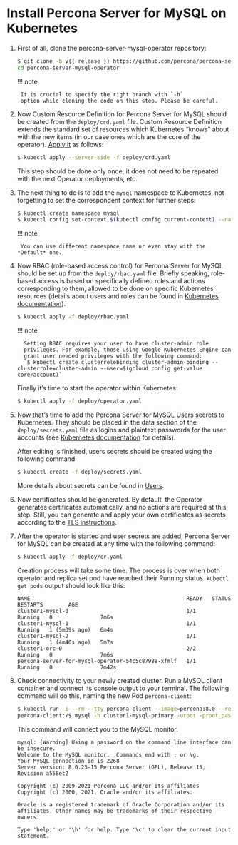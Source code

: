 # Install Percona Server for MySQL on Kubernetes


1. First of all, clone the percona-server-mysql-operator repository:

    ```bash
    $ git clone -b v{{ release }} https://github.com/percona/percona-server-mysql-operator
    cd percona-server-mysql-operator
    ```

    !!! note

        It is crucial to specify the right branch with `-b`
        option while cloning the code on this step. Please be careful.


2. Now Custom Resource Definition for Percona Server for MySQL should be created
    from the `deploy/crd.yaml` file. Custom Resource Definition extends the
    standard set of resources which Kubernetes “knows” about with the new
    items (in our case ones which are the core of the operator). [Apply it](https://kubernetes.io/docs/reference/using-api/server-side-apply/) as follows:

    ```bash
    $ kubectl apply --server-side -f deploy/crd.yaml
    ```

    This step should be done only once; it does not need to be repeated
    with the next Operator deployments, etc.

3. The next thing to do is to add the `mysql` namespace to Kubernetes,
    not forgetting to set the correspondent context for further steps:

    ```bash
    $ kubectl create namespace mysql
    $ kubectl config set-context $(kubectl config current-context) --namespace=mysql
    ```

    !!! note

        You can use different namespace name or even stay with the *Default* one.

4. Now RBAC (role-based access control) for Percona Server for MySQL should be set
    up from the `deploy/rbac.yaml` file. Briefly speaking, role-based access is
    based on specifically defined roles and actions corresponding to
    them, allowed to be done on specific Kubernetes resources (details
    about users and roles can be found in [Kubernetes
    documentation](https://kubernetes.io/docs/reference/access-authn-authz/rbac/#default-roles-and-role-bindings)).

    ```bash
    $ kubectl apply -f deploy/rbac.yaml
    ```

    !!! note

         Setting RBAC requires your user to have cluster-admin role
         privileges. For example, those using Google Kubernetes Engine can
         grant user needed privileges with the following command:
         `$ kubectl create clusterrolebinding cluster-admin-binding --clusterrole=cluster-admin --user=$(gcloud config get-value core/account)`

    Finally it’s time to start the operator within Kubernetes:

    ```bash
    $ kubectl apply -f deploy/operator.yaml
    ```

5. Now that’s time to add the Percona Server for MySQL Users secrets to
    Kubernetes. They should be placed in the data section of the
    `deploy/secrets.yaml` file as logins and plaintext passwords for the user
    accounts (see [Kubernetes documentation](https://kubernetes.io/docs/concepts/configuration/secret/)
    for details).

    After editing is finished, users secrets should be created using the
    following command:

    ```bash
    $ kubectl create -f deploy/secrets.yaml
    ```

    More details about secrets can be found in [Users](users.md#users).


6. Now certificates should be generated. By default, the Operator generates
    certificates automatically, and no actions are required at this step. Still,
    you can generate and apply your own certificates as secrets according
    to the [TLS instructions](TLS.md#tls).

7. After the operator is started and user secrets are added, Percona Server for
    MySQL can be created at any time with the following command:

    ```bash
    $ kubectl apply -f deploy/cr.yaml
    ```

    Creation process will take some time. The process is over when both
    operator and replica set pod have reached their Running status.
    `kubectl get pods` output should look like this:

    ```text
    NAME                                                 READY   STATUS    RESTARTS        AGE
    cluster1-mysql-0                                     1/1     Running   0               7m6s
    cluster1-mysql-1                                     1/1     Running   1 (5m39s ago)   6m4s
    cluster1-mysql-2                                     1/1     Running   1 (4m40s ago)   5m7s
    cluster1-orc-0                                       2/2     Running   0               7m6s
    percona-server-for-mysql-operator-54c5c87988-xfmlf   1/1     Running   0               7m42s
    ```

8. Check connectivity to your newly created cluster. Run a MySQL client container
    and connect its console output to your terminal. The following command
    will do this, naming the new Pod `percona-client`:

    ```bash
    $ kubectl run -i --rm --tty percona-client --image=percona:8.0 --restart=Never -- bash -il
    percona-client:/$ mysql -h cluster1-mysql-primary -uroot -proot_password
    ```

    This command will connect you to the MySQL monitor.

    ```text
    mysql: [Warning] Using a password on the command line interface can be insecure.
    Welcome to the MySQL monitor.  Commands end with ; or \g.
    Your MySQL connection id is 2268
    Server version: 8.0.25-15 Percona Server (GPL), Release 15, Revision a558ec2

    Copyright (c) 2009-2021 Percona LLC and/or its affiliates
    Copyright (c) 2000, 2021, Oracle and/or its affiliates.

    Oracle is a registered trademark of Oracle Corporation and/or its
    affiliates. Other names may be trademarks of their respective
    owners.

    Type 'help;' or '\h' for help. Type '\c' to clear the current input statement.
    ```
